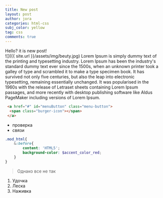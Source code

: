 ```yaml
---
title: New post
layout: post
author: jora
categories: html-css
subj_color: yellow
tag: css
comments: true
---
```


Hello? it is new post!  
![]({{ site.url }}/assets/img/beuty.jpg)
Lorem Ipsum is simply dummy text of the printing and typesetting industry. Lorem Ipsum has been the industry's standard dummy text ever since the 1500s, when an unknown printer took a galley of type and scrambled it to make a type specimen book. It has survived not only five centuries, but also the leap into electronic typesetting, remaining essentially unchanged. It was popularised in the 1960s with the release of Letraset sheets containing Lorem Ipsum passages, and more recently with desktop publishing software like Aldus PageMaker including versions of Lorem Ipsum.

~~~ html 
 <a href="#" id="menuButton" class="menu-button">
  <span class="burger-icon"></span>
 </a>
~~~
* проверка
* связи

~~~ scss
.mod_html{
    &:before{
        content: 'HTML5';
        background-color: $accent_color_red;
    }
}
~~~
> Однако все не так

1. Удочка
2. Леска
3. Наживка